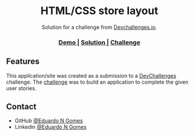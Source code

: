 <!-- Please update value in the {}  -->

<h1 align="center">HTML/CSS store layout</h1>

<div align="center">
   Solution for a challenge from  <a href="http://devchallenges.io" target="_blank">Devchallenges.io</a>.
</div>

<div align="center">
  <h3>
     <a href="https://www.figma.com/file/4B0x88GhiZvgVlcQPSQ73D/checkout-page-challenge?node-id=0%3A1
">
      Demo
    </a>
    <span> | </span>
    <a href="https://eduardongomes.github.io/DevChallenge04/">
      Solution
    </a>
    <span> | </span>
    <a href="https://devchallenges.io/challenges/0J1NxxGhOUYVqihwegfO">
      Challenge
    </a>
  </h3>
</div>





## Features

<!-- List the features of your application or follow the template. Don't share the figma file here :) -->

This application/site was created as a submission to a [DevChallenges](https://devchallenges.io/challenges) challenge. The [challenge](https://devchallenges.io/challenges/0J1NxxGhOUYVqihwegfO) was to build an application to complete the given user stories.



## Contact

- GitHub [@Eduardo N Gomes](https://github.com/EduardoNGomes/)
- Linkedin [@Eduardo N Gomes](https://www.linkedin.com/in/eduardo-n-gomes-220610227/)
